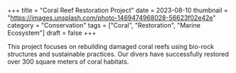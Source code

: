 +++
title = "Coral Reef Restoration Project"
date = 2023-08-10
thumbnail = "https://images.unsplash.com/photo-1469474968028-56623f02e42e"
category = "Conservation"
tags = ["Coral", "Restoration", "Marine Ecosystem"]
draft = false
+++

This project focuses on rebuilding damaged coral reefs using bio-rock structures and sustainable practices. Our divers have successfully restored over 300 square meters of coral habitats.
